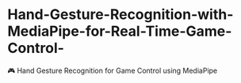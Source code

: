 # Hand-Gesture-Recognition-with-MediaPipe-for-Real-Time-Game-Control-
🎮 Hand Gesture Recognition for Game Control using MediaPipe
